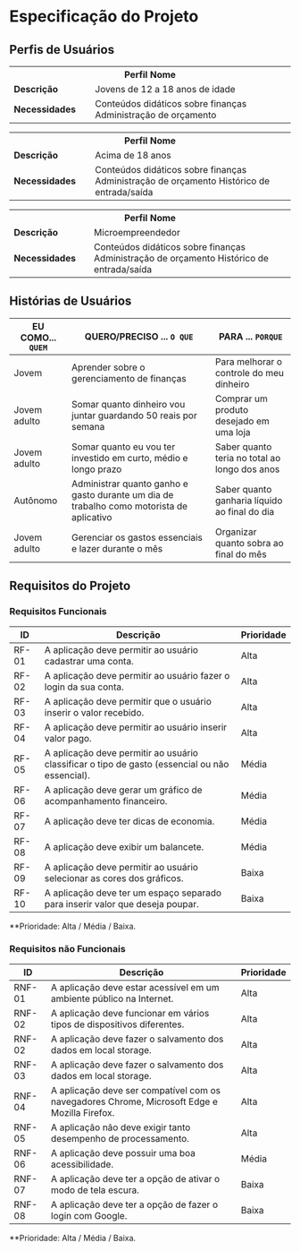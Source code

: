 # Especificação do Projeto

## Perfis de Usuários

<table>
<tbody>
<tr align=center>
<th colspan="2">Perfil Nome </th>
</tr>
<tr>
<td width="150px"><b>Descrição</b></td>
<td width="600px">Jovens de 12 a 18 anos de idade</td>
</tr>
<tr>
<td><b>Necessidades</b></td>
<td>Conteúdos didáticos sobre finanças
Administração de orçamento
</td>
</tr>
</tbody>
</table>

<table>
<tbody>
<tr align=center>
<th colspan="2">Perfil Nome </th>
</tr>
<tr>
<td width="150px"><b>Descrição</b></td>
<td width="600px">Acima de 18 anos</td>
</tr>
<tr>
<td><b>Necessidades</b></td>
<td>Conteúdos didáticos sobre finanças
Administração de orçamento
Histórico de entrada/saída
</td>
</tr>
</tbody>
</table>

<table>
<tbody>
<tr align=center>
<th colspan="2">Perfil Nome </th>
</tr>
<tr>
<td width="150px"><b>Descrição</b></td>
<td width="600px">Microempreendedor</td>
</tr>
<tr>
<td><b>Necessidades</b></td>
<td>Conteúdos didáticos sobre finanças
Administração de orçamento
Histórico de entrada/saída
</td>
</tr>
</tbody>
</table>

## Histórias de Usuários

|EU COMO... `QUEM`   | QUERO/PRECISO ... `O QUE` |PARA ... `PORQUE`                 |
|--------------------|---------------------------|----------------------------------|
| Jovem              | Aprender sobre o gerenciamento de finanças | Para melhorar o controle do meu dinheiro |
| Jovem adulto       | Somar quanto dinheiro vou juntar guardando 50 reais por semana | Comprar um produto desejado em uma loja |
| Jovem adulto       | Somar quanto eu vou ter investido em curto, médio e longo prazo | Saber quanto teria no total ao longo dos anos |
| Autônomo           | Administrar quanto ganho e gasto durante um dia de trabalho como motorista de aplicativo| Saber quanto ganharia líquido ao final do dia|
| Jovem adulto       | Gerenciar os gastos essenciais e lazer durante o mês | Organizar quanto sobra ao final do mês |

## Requisitos do Projeto

### Requisitos Funcionais

|ID      | Descrição               |Prioridade |
|--------|-------------------------|----|
| RF- 01 | A aplicação deve permitir ao usuário cadastrar uma conta.                    | Alta  | 
| RF- 02 | A aplicação deve permitir ao usuário fazer o login da sua conta. | Alta  | 
| RF- 03 | A aplicação deve permitir que o usuário inserir o valor recebido. | Alta  | 
| RF- 04 |  A aplicação deve permitir ao usuário inserir valor pago.| Alta  | 
| RF- 05 | A aplicação deve permitir ao usuário classificar o tipo de gasto (essencial ou não essencial). | Média | 
| RF- 06 | A aplicação deve gerar um gráfico de acompanhamento financeiro.| Média | 
| RF- 07 | A aplicação deve ter dicas de economia. | Média  | 
| RF- 08 | A aplicação deve exibir um balancete. | Média | 
| RF- 09 | A aplicação deve permitir ao usuário selecionar as cores dos gráficos. | Baixa | 
| RF- 10 | A aplicação deve ter um espaço separado para inserir valor que deseja poupar. | Baixa | 

**Prioridade: Alta / Média / Baixa. 

### Requisitos não Funcionais

|ID      | Descrição               |Prioridade |
|--------|-------------------------|----|
| RNF-01 | A aplicação deve estar acessível em um ambiente público na Internet.                   | Alta  | 
| RNF- 02|A aplicação deve funcionar em vários tipos de dispositivos diferentes.|Alta|
| RNF- 02|A aplicação deve fazer o salvamento dos dados em local storage.|Alta|
| RNF-03 |A aplicação deve fazer o salvamento dos dados em local storage.|Alta|
| RNF-04 |A aplicação deve ser compatível com os navegadores Chrome, Microsoft Edge e Mozilla Firefox.|Alta|
| RNF-05 |A aplicação não deve exigir tanto desempenho de processamento.|Alta|
| RNF-06 |A aplicação deve possuir uma boa acessibilidade. |Média|
| RNF-07 |A aplicação deve ter a opção de ativar o modo de tela escura.|Baixa|
| RNF-08 |A aplicação deve ter a opção de fazer o login com Google.|Baixa|

**Prioridade: Alta / Média / Baixa. 

